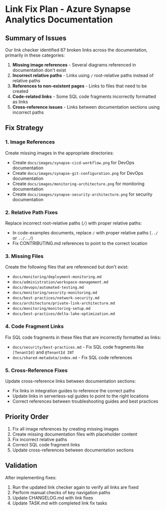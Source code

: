 # Link Fix Plan - Azure Synapse Analytics Documentation

## Summary of Issues

Our link checker identified 67 broken links across the documentation, primarily in these categories:

1. **Missing image references** - Several diagrams referenced in documentation don't exist
2. **Incorrect relative paths** - Links using `/` root-relative paths instead of relative paths
3. **References to non-existent pages** - Links to files that need to be created
4. **Code-related links** - Some SQL code fragments incorrectly formatted as links
5. **Cross-reference issues** - Links between documentation sections using incorrect paths

## Fix Strategy

### 1. Image References

Create missing images in the appropriate directories:

- Create `docs/images/synapse-cicd-workflow.png` for DevOps documentation
- Create `docs/images/synapse-git-configuration.png` for DevOps documentation
- Create `docs/images/monitoring-architecture.png` for monitoring documentation
- Create `docs/images/synapse-security-architecture.png` for security documentation

### 2. Relative Path Fixes

Replace incorrect root-relative paths (`/`) with proper relative paths:

- In code-examples documents, replace `/` with proper relative paths (`../` or `../../`)
- Fix CONTRIBUTING.md references to point to the correct location

### 3. Missing Files

Create the following files that are referenced but don't exist:

- `docs/monitoring/deployment-monitoring.md`
- `docs/administration/workspace-management.md`
- `docs/devops/automated-testing.md`
- `docs/monitoring/security-monitoring.md`
- `docs/best-practices/network-security.md`
- `docs/architecture/private-link-architecture.md`
- `docs/monitoring/monitoring-setup.md`
- `docs/best-practices/delta-lake-optimization.md`

### 4. Code Fragment Links

Fix SQL code fragments in these files that are incorrectly formatted as links:

- `docs/security/best-practices.md` - Fix SQL code fragments like `[TenantId]` and `@TenantId INT`
- `docs/shared-metadata/index.md` - Fix SQL code references

### 5. Cross-Reference Fixes

Update cross-reference links between documentation sections:

- Fix links in integration guides to reference the correct paths
- Update links in serverless-sql guides to point to the right locations
- Correct references between troubleshooting guides and best practices

## Priority Order

1. Fix all image references by creating missing images
2. Create missing documentation files with placeholder content
3. Fix incorrect relative paths
4. Correct SQL code fragment links
5. Update cross-references between documentation sections

## Validation

After implementing fixes:

1. Run the updated link checker again to verify all links are fixed
2. Perform manual checks of key navigation paths
3. Update CHANGELOG.md with link fixes
4. Update TASK.md with completed link fix tasks
